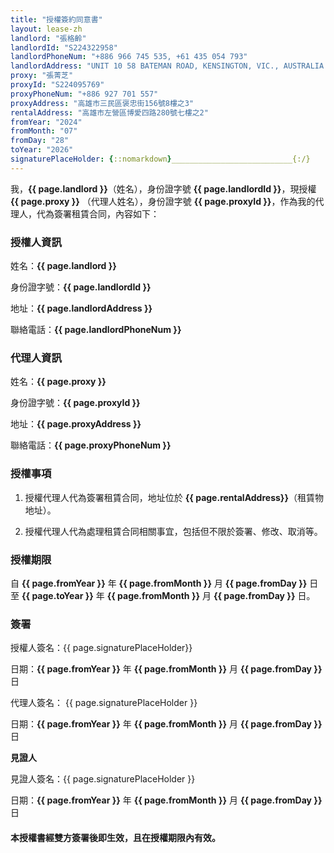 ```yaml
---
title: "授權簽約同意書"
layout: lease-zh
landlord: "張格齡"
landlordId: "S224322958"
landlordPhoneNum: "+886 966 745 535, +61 435 054 793"
landlordAddress: "UNIT 10 58 BATEMAN ROAD, KENSINGTON, VIC., AUSTRALIA 3031"
proxy: "張菁芝"
proxyId: "S224095769"
proxyPhoneNum: "+886 927 701 557"
proxyAddress: "高雄市三民區褒忠街156號8樓之3"
rentalAddress: "高雄市左營區博愛四路280號七樓之2"
fromYear: "2024"
fromMonth: "07"
fromDay: "28"
toYear: "2026"
signaturePlaceHolder: {::nomarkdown}___________________________{:/}
---
```


我，**{{ page.landlord }}**（姓名），身份證字號 **{{ page.landlordId }}**，現授權 **{{ page.proxy }}** （代理人姓名），身份證字號 **{{ page.proxyId }}**，作為我的代理人，代為簽署租賃合同，內容如下：

### 授權人資訊

姓名：**{{ page.landlord }}**  

身份證字號：**{{ page.landlordId }}**

地址：**{{ page.landlordAddress }}**

聯絡電話：**{{ page.landlordPhoneNum }}**


### 代理人資訊

姓名：**{{ page.proxy }}**

身份證字號：**{{ page.proxyId }}**

地址：**{{ page.proxyAddress }}**

聯絡電話：**{{ page.proxyPhoneNum }}**  


### 授權事項

1. 授權代理人代為簽署租賃合同，地址位於 **{{ page.rentalAddress}}**（租賃物地址）。

1. 授權代理人代為處理租賃合同相關事宜，包括但不限於簽署、修改、取消等。


### 授權期限

自 **{{ page.fromYear }}** 年 **{{ page.fromMonth }}** 月 **{{ page.fromDay }}** 日至 **{{ page.toYear }}** 年 **{{ page.fromMonth }}** 月 **{{ page.fromDay }}** 日。


### 簽署

授權人簽名：{{ page.signaturePlaceHolder}} 

日期：**{{ page.fromYear }}** 年 **{{ page.fromMonth }}** 月 **{{ page.fromDay }}** 日

代理人簽名： {{ page.signaturePlaceHolder }}

日期：**{{ page.fromYear }}** 年 **{{ page.fromMonth }}** 月 **{{ page.fromDay }}** 日


**見證人**

見證人簽名：{{ page.signaturePlaceHolder }}

日期：**{{ page.fromYear }}** 年 **{{ page.fromMonth }}** 月 **{{ page.fromDay }}** 日


#### 本授權書經雙方簽署後即生效，且在授權期限內有效。
